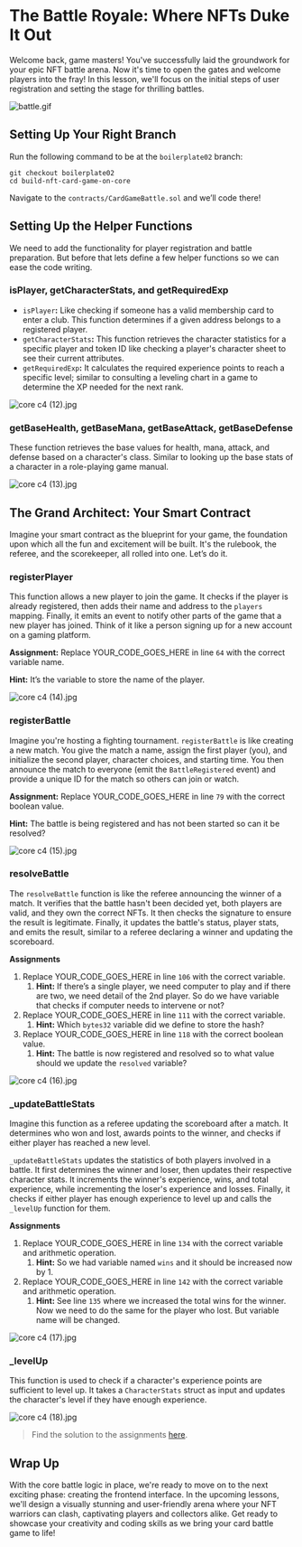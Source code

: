 # The Battle Royale: Where NFTs Duke It Out

Welcome back, game masters! You've successfully laid the groundwork for your epic NFT battle arena. Now it's time to open the gates and welcome players into the fray! In this lesson, we'll focus on the initial steps of user registration and setting the stage for thrilling battles.

![battle.gif](https://github.com/0xmetaschool/Learning-Projects/blob/main/assests_for_all/Battle%20Royale%20-%20core%20C4/2.%20Building%20the%20Battle%20Smart%20Contract/2%20The%20Battle%20Royale%20Where%20NFTs%20Duke%20It%20Out/battle.webp?raw=true)

## Setting Up Your Right Branch

Run the following command to be at the `boilerplate02` branch:

```
git checkout boilerplate02
cd build-nft-card-game-on-core
```

Navigate to the `contracts/CardGameBattle.sol` and we’ll code there!

## Setting Up the Helper Functions

We need to add the functionality for player registration and battle preparation. But before that lets define a few helper functions so we can ease the code writing.

### isPlayer, getCharacterStats, and getRequiredExp

- `isPlayer`**:** Like checking if someone has a valid membership card to enter a club. This function determines if a given address belongs to a registered player.
- `getCharacterStats`**:** This function retrieves the character statistics for a specific player and token ID like checking a player's character sheet to see their current attributes.
- `getRequiredExp`**:** It calculates the required experience points to reach a specific level; similar to consulting a leveling chart in a game to determine the XP needed for the next rank.

![core c4 (12).jpg](https://github.com/0xmetaschool/Learning-Projects/blob/main/assests_for_all/Battle%20Royale%20-%20core%20C4/2.%20Building%20the%20Battle%20Smart%20Contract/2%20The%20Battle%20Royale%20Where%20NFTs%20Duke%20It%20Out/core_c4_(12).webp?raw=true)

### getBaseHealth, getBaseMana, getBaseAttack, getBaseDefense

These function retrieves the base values for health, mana, attack, and defense based on a character's class. Similar to looking up the base stats of a character in a role-playing game manual.

![core c4 (13).jpg](https://github.com/0xmetaschool/Learning-Projects/blob/main/assests_for_all/Battle%20Royale%20-%20core%20C4/2.%20Building%20the%20Battle%20Smart%20Contract/2%20The%20Battle%20Royale%20Where%20NFTs%20Duke%20It%20Out/core_c4_(13).webp?raw=true)

## The Grand Architect: Your Smart Contract

Imagine your smart contract as the blueprint for your game, the foundation upon which all the fun and excitement will be built. It's the rulebook, the referee, and the scorekeeper, all rolled into one. Let’s do it.

### registerPlayer

This function allows a new player to join the game. It checks if the player is already registered, then adds their name and address to the `players` mapping. Finally, it emits an event to notify other parts of the game that a new player has joined. Think of it like a person signing up for a new account on a gaming platform.

**Assignment:** Replace YOUR_CODE_GOES_HERE in line `64` with the correct variable name.

**Hint:** It’s the variable to store the name of the player.

![core c4 (14).jpg](https://github.com/0xmetaschool/Learning-Projects/blob/main/assests_for_all/Battle%20Royale%20-%20core%20C4/2.%20Building%20the%20Battle%20Smart%20Contract/2%20The%20Battle%20Royale%20Where%20NFTs%20Duke%20It%20Out/core_c4_(14).webp?raw=true)

### registerBattle

Imagine you're hosting a fighting tournament. `registerBattle` is like creating a new match. You give the match a name, assign the first player (you), and initialize the second player, character choices, and starting time. You then announce the match to everyone (emit the `BattleRegistered` event) and provide a unique ID for the match so others can join or watch.

**Assignment:** Replace YOUR_CODE_GOES_HERE in line `79` with the correct boolean value.

**Hint:** The battle is being registered and has not been started so can it be resolved?

![core c4 (15).jpg](https://github.com/0xmetaschool/Learning-Projects/blob/main/assests_for_all/Battle%20Royale%20-%20core%20C4/2.%20Building%20the%20Battle%20Smart%20Contract/2%20The%20Battle%20Royale%20Where%20NFTs%20Duke%20It%20Out/core_c4_(15).webp?raw=true)

### resolveBattle

The `resolveBattle` function is like the referee announcing the winner of a match. It verifies that the battle hasn't been decided yet, both players are valid, and they own the correct NFTs. It then checks the signature to ensure the result is legitimate. Finally, it updates the battle's status, player stats, and emits the result, similar to a referee declaring a winner and updating the scoreboard.

**Assignments**

1. Replace YOUR_CODE_GOES_HERE in line `106` with the correct variable.
    1. **Hint:** If there’s a single player, we need computer to play and if there are two, we need detail of the 2nd player. So do we have variable that checks if computer needs to intervene or not?
2. Replace YOUR_CODE_GOES_HERE in line `111` with the correct variable.
    1. **Hint:** Which `bytes32` variable did we define to store the hash?
3. Replace YOUR_CODE_GOES_HERE in line `118` with the correct boolean value.
    1. **Hint:** The battle is now registered and resolved so to what value should we update the `resolved` variable?

![core c4 (16).jpg](https://github.com/0xmetaschool/Learning-Projects/blob/main/assests_for_all/Battle%20Royale%20-%20core%20C4/2.%20Building%20the%20Battle%20Smart%20Contract/2%20The%20Battle%20Royale%20Where%20NFTs%20Duke%20It%20Out/core_c4_(16).webp?raw=true)

### _updateBattleStats

Imagine this function as a referee updating the scoreboard after a match. It determines who won and lost, awards points to the winner, and checks if either player has reached a new level.

`_updateBattleStats` updates the statistics of both players involved in a battle. It first determines the winner and loser, then updates their respective character stats. It increments the winner's experience, wins, and total experience, while incrementing the loser's experience and losses. Finally, it checks if either player has enough experience to level up and calls the `_levelUp` function for them.

**Assignments**

1. Replace YOUR_CODE_GOES_HERE in line `134` with the correct variable and arithmetic operation.
    1. **Hint:** So we had variable named `wins` and it should be increased now by 1.
2. Replace YOUR_CODE_GOES_HERE in line `142` with the correct variable and arithmetic operation.
    1. **Hint:** See line `135` where we increased the total wins for the winner. Now we need to do the same for the player who lost. But variable name will be changed.

![core c4 (17).jpg](https://github.com/0xmetaschool/Learning-Projects/blob/main/assests_for_all/Battle%20Royale%20-%20core%20C4/2.%20Building%20the%20Battle%20Smart%20Contract/2%20The%20Battle%20Royale%20Where%20NFTs%20Duke%20It%20Out/core_c4_(17).webp?raw=true)

### _levelUp

This function is used to check if a character's experience points are sufficient to level up. It takes a `CharacterStats` struct as input and updates the character's level if they have enough experience.

![core c4 (18).jpg](https://github.com/0xmetaschool/Learning-Projects/blob/main/assests_for_all/Battle%20Royale%20-%20core%20C4/2.%20Building%20the%20Battle%20Smart%20Contract/2%20The%20Battle%20Royale%20Where%20NFTs%20Duke%20It%20Out/core_c4_(18).webp?raw=true)

> Find the solution to the assignments [here](https://github.com/0xmetaschool/build-nft-card-game-on-core/blob/solution-to-assignments/contracts/CardBattleGame_02.sol).

## Wrap Up

With the core battle logic in place, we're ready to move on to the next exciting phase: creating the frontend interface. In the upcoming lessons, we'll design a visually stunning and user-friendly arena where your NFT warriors can clash, captivating players and collectors alike. Get ready to showcase your creativity and coding skills as we bring your card battle game to life!
